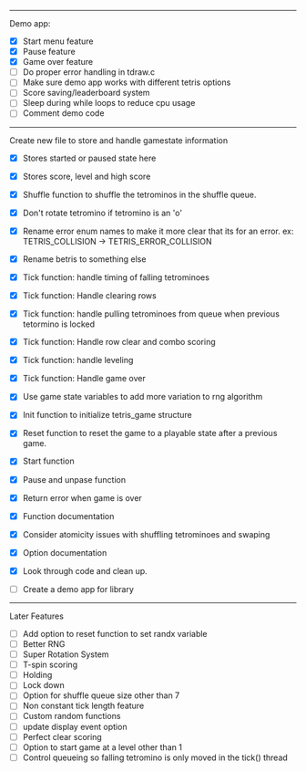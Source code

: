_______________________________________________________
Demo app:
 - [x] Start menu feature
 - [x] Pause feature
 - [x] Game over feature
 - [ ] Do proper error handling in tdraw.c
 - [ ] Make sure demo app works with different tetris options
 - [ ] Score saving/leaderboard system
 - [ ] Sleep during while loops to reduce cpu usage
 - [ ] Comment demo code

_______________________________________________________
Create new file to store and handle gamestate information
 - [x] Stores started or paused state here
 - [x] Stores score, level and high score
 - [x] Shuffle function to shuffle the tetrominos in the shuffle queue. 
 - [x] Don't rotate tetromino if tetromino is an 'o'
 - [x] Rename error enum names to make it more clear that its for an error. ex: TETRIS_COLLISION -> TETRIS_ERROR_COLLISION
 - [x] Rename betris to something else
 - [x] Tick function: handle timing of falling tetrominoes
 - [x] Tick function: Handle clearing rows
 - [x] Tick function: handle pulling tetrominoes from queue when previous tetormino is locked
 - [x] Tick function: Handle row clear and combo scoring 
 - [x] Tick function: handle leveling
 - [x] Tick function: Handle game over
 - [x] Use game state variables to add more variation to rng algorithm
 - [x] Init function to initialize tetris_game structure
 - [x] Reset function to reset the game to a playable state after a previous game. 
 - [x] Start function
 - [x] Pause and unpase function
 - [x] Return error when game is over
 - [x] Function documentation 
 - [x] Consider atomicity issues with shuffling tetrominoes and swaping 
 - [x] Option documentation
 - [x] Look through code and clean up. 
 - [ ] Create a demo app for library


___________________________________________________
Later Features
 - [ ] Add option to reset function to set randx variable
 - [ ] Better RNG
 - [ ] Super Rotation System 
 - [ ] T-spin scoring
 - [ ] Holding
 - [ ] Lock down
 - [ ] Option for shuffle queue size other than 7
 - [ ] Non constant tick length feature
 - [ ] Custom random functions
 - [ ] update display event option 
 - [ ] Perfect clear scoring
 - [ ] Option to start game at a level other than 1
 - [ ] Control queueing so falling tetromino is only moved in the tick() thread